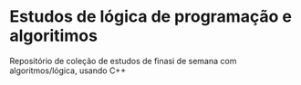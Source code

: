 
# Estudos de lógica de programação e algoritimos

Repositório de coleção de estudos de finasi de semana com algoritmos/lógica, usando C++ 

